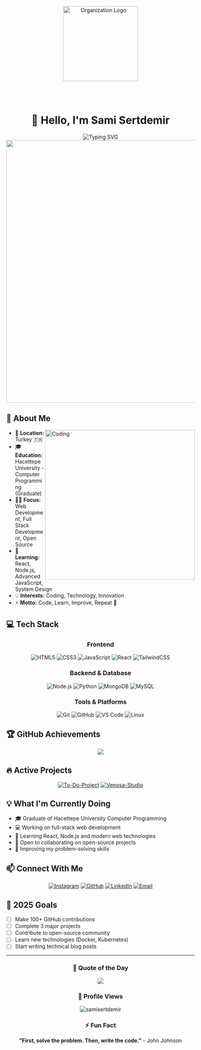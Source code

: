 <div align="center">

<!-- Organization Logo Section -->
<img src="https://avatars.githubusercontent.com/u/78684520?s=200&v=4](https://cdn.discordapp.com/attachments/1037336975398674462/1412927549524283454/VenosaStudioLogo.png?ex=68f76092&is=68f60f12&hm=63ac09bb2d438658ef2c4791b5edbdb202464b2e77e1e7b9ef73c3ff419b6619&" alt="Organization Logo" width="200"/>
<!-- Alternative: Use organization's GitHub avatar -->
<!-- <img src="https://github.com/ORGANIZATION_NAME.png" alt="Organization Logo" width="200"/> -->

<br><br>
  
# 👋 Hello, I'm Sami Sertdemir

<img src="https://readme-typing-svg.herokuapp.com?font=Fira+Code&size=32&duration=2800&pause=2000&color=A855F7&center=true&vCenter=true&width=940&lines=Computer+Programming+Graduate;Full+Stack+Developer;Problem+Solver+%26+Learner" alt="Typing SVG" />

<img src="https://user-images.githubusercontent.com/74038190/212284100-561aa473-3905-4a80-b561-0d28506553ee.gif" width="700">

</div>

## 🚀 About Me

<img align="right" alt="Coding" width="400" src="https://user-images.githubusercontent.com/74038190/229223263-cf2e4b07-2615-4f87-9c38-e37600f8381a.gif">

- 📍 **Location:** Turkey 🇹🇷
- 🎓 **Education:** Hacettepe University - Computer Programming (Graduate)
- 👨‍💻 **Focus:** Web Development, Full Stack Development, Open Source
- 🌱 **Learning:** React, Node.js, Advanced JavaScript, System Design
- 💡 **Interests:** Coding, Technology, Innovation
- ⚡ **Motto:** Code, Learn, Improve, Repeat 🔄


## 💻 Tech Stack

<div align="center">

### Frontend
![HTML5](https://img.shields.io/badge/HTML5-E34F26?style=for-the-badge&logo=html5&logoColor=white)
![CSS3](https://img.shields.io/badge/CSS3-1572B6?style=for-the-badge&logo=css3&logoColor=white)
![JavaScript](https://img.shields.io/badge/JavaScript-F7DF1E?style=for-the-badge&logo=javascript&logoColor=black)
![React](https://img.shields.io/badge/React-20232A?style=for-the-badge&logo=react&logoColor=61DAFB)
![TailwindCSS](https://img.shields.io/badge/Tailwind_CSS-38B2AC?style=for-the-badge&logo=tailwind-css&logoColor=white)

### Backend & Database
![Node.js](https://img.shields.io/badge/Node.js-43853D?style=for-the-badge&logo=node.js&logoColor=white)
![Python](https://img.shields.io/badge/Python-14354C?style=for-the-badge&logo=python&logoColor=white)
![MongoDB](https://img.shields.io/badge/MongoDB-4EA94B?style=for-the-badge&logo=mongodb&logoColor=white)
![MySQL](https://img.shields.io/badge/MySQL-00000F?style=for-the-badge&logo=mysql&logoColor=white)

### Tools & Platforms
![Git](https://img.shields.io/badge/GIT-E44C30?style=for-the-badge&logo=git&logoColor=white)
![GitHub](https://img.shields.io/badge/GitHub-100000?style=for-the-badge&logo=github&logoColor=white)
![VS Code](https://img.shields.io/badge/Visual_Studio_Code-0078D4?style=for-the-badge&logo=visual%20studio%20code&logoColor=white)
![Linux](https://img.shields.io/badge/Linux-FCC624?style=for-the-badge&logo=linux&logoColor=black)

</div>

## 🏆 GitHub Achievements

<div align="center">
  <img src="https://github-profile-trophy.vercel.app/?username=samisertdemir&theme=radical&no-frame=true&no-bg=false&margin-w=4&row=1" />
</div>

## 🔥 Active Projects

<div align="center">

[![To-Do-Project](https://github-readme-stats.vercel.app/api/pin/?username=samisertdemir&repo=To-Do-Project&theme=radical)](https://github.com/samisertdemir/To-Do-Project)
[![Venosa-Studio](https://github-readme-stats.vercel.app/api/pin/?username=samisertdemir&repo=venosa-studio&theme=radical)](https://github.com/samisertdemir/venosa-studio)

</div>

## 💡 What I'm Currently Doing

- 🎓 Graduate of Hacettepe University Computer Programming
- 💻 Working on full-stack web development
- 🌱 Learning React, Node.js and modern web technologies
- 🤝 Open to collaborating on open-source projects
- 🎯 Improving my problem-solving skills

## 📫 Connect With Me

<div align="center">

[![Instagram](https://img.shields.io/badge/Instagram-E4405F?style=for-the-badge&logo=instagram&logoColor=white)](https://www.instagram.com/sami.sertdemir)
[![GitHub](https://img.shields.io/badge/GitHub-100000?style=for-the-badge&logo=github&logoColor=white)](https://github.com/samisertdemir)
[![LinkedIn](https://img.shields.io/badge/LinkedIn-0077B5?style=for-the-badge&logo=linkedin&logoColor=white)](https://www.linkedin.com/in/yusufsamisertdemir)
[![Email](https://img.shields.io/badge/Email-D14836?style=for-the-badge&logo=gmail&logoColor=white)](mailto:yusuf23sertdemir@gmail.com)

</div>

## 🎯 2025 Goals

- [ ] Make 100+ GitHub contributions
- [ ] Complete 3 major projects
- [ ] Contribute to open-source community
- [ ] Learn new technologies (Docker, Kubernetes)
- [ ] Start writing technical blog posts
      
---

<div align="center">
  
### 💭 Quote of the Day

<img src="https://quotes-github-readme.vercel.app/api?type=horizontal&theme=radical" />

### 👀 Profile Views

<img src="https://komarev.com/ghpvc/?username=samisertdemir&label=Profile%20views&color=blueviolet&style=for-the-badge" alt="samisertdemir" />

### ⚡ Fun Fact
**"First, solve the problem. Then, write the code."** - John Johnson

</div>
